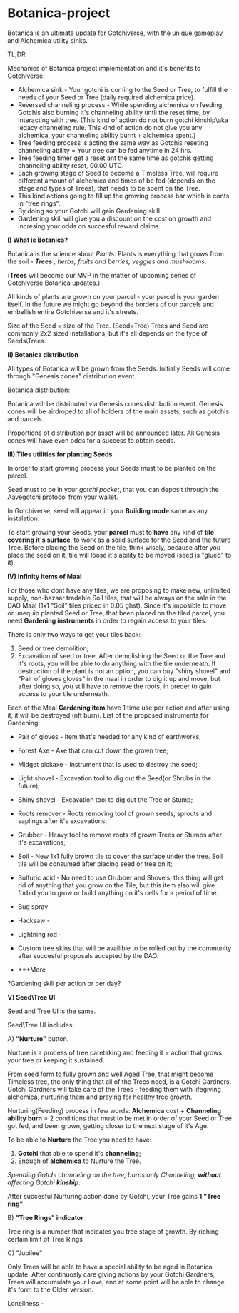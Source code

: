 # Botanica-project
Botanica is an ultimate update for Gotchiverse, with the unique gameplay and Alchemica utility sinks.

TL;DR

Mechanics of Botanica project implementation and it's benefits to Gotchiverse:

* Alchemica sink - Your gotchi is coming to the Seed or Tree, to fulfill the needs of your Seed or Tree (daily required alchemica price). 
* Reversed channeling process - While spending alchemica on feeding, Gotchis also burning it's channeling ability until the reset time, by interacting with tree. (This kind of action do not burn gotchi kinship\aka legacy channeling rule\. This kind of action do not give you any alchemica, your channeling ability burnt + alchemica spent.)  
* Tree feeding process is acting the same way as Gotchis reseting channeling ability = Your tree can be fed anytime in 24 hrs.
* Tree feeding timer get a reset ant the same time as gotchis getting channeling ability reset, 00.00 UTC.
* Each growing stage of Seed to become a Timeless Tree, will require different amount of alchemica and times of be fed (depends on the stage and types of Trees), that needs to be spent on the Tree. 
* This kind actions going to fill up the growing process bar which is conts in "tree rings". 
* By doing so your Gotchi will gain Gardening skill.  
* Gardening skill will give you a discount on the cost on growth and incresing your odds on succesful reward claims. 

**I) What is Botanica?**

Botanica is the science about *Plants*.
Plants is everything that grows from the soil - ***Trees** , herbs, fruits and berries, veggies and mushrooms*.

(**Trees** will become our MVP in the matter of upcoming series of Gotchiverse Botanica updates.)

All kinds of plants are grown on your parcel - your parcel is your garden itself. In the future we might go beyond the borders of our parcels and embellish entire Gotchiverse and it's streets.

Size of the Seed = size of the Tree. (Seed=Tree)
Trees and Seed are commonly 2x2 sized installations, but it's all depends on the type of Seeds\Trees.

**II) Botanica distribution**

All types of Botanica will be grown from the Seeds. Initially Seeds will come through "Genesis cones" distribution event. 

Botanica distribution:

Botanica will be distributed via Genesis cones distribution event.
Genesis cones will be airdroped to all of holders of the main assets, such as gotchis and parcels. 

Proportions of distribution per asset will be announced later.
All Genesis cones will have even odds for a success to obtain seeds.

**III) Tiles utilities for planting Seeds**

In order to start growing process your Seeds must to be planted on the parcel. 

Seed must to be in your *gotchi pocket*, that you can deposit through the Aavegotchi protocol from your wallet. 

In Gotchiverse, seed will appear in your **Building mode** same as any instalation.

To start growing your Seeds, your **parcel** must to **have** any kind of **tile covering it's surface**, to work as a soild surface for the Seed and the future Tree.
Before placing the Seed on the tile, think wisely, because after you place the seed on it, tile will loose it's ability to be moved (seed is "glued" to it).

**IV) Infinity items of Maal**

For those who dont have any tiles, we are proposing to make new, unlimited supply, non-bazaar tradable Soil tiles, that will be always on the sale in the DAO Maal (1x1 "Soil" tiles priced in 0.05 ghst).
Since it's imposible to move or unequip planted Seed or Tree, that been placed on the tiled parcel, you need **Gardening instruments** in order to regain access to your tiles.

There is only two ways to get your tiles back:
1) Seed or tree demolition;
2) Excavation of seed or tree.
After demolishing the Seed or the Tree and it's roots, you will be able to do anything with the tile underneath.
If destruction of the plant is not an option, you can buy "shiny shovel" and "Pair of gloves gloves" in the maal in order to dig it up and move, but after doing so, you still have to remove the roots, in oreder to gain access to your tile underneath. 

Each of the Maal **Gardening item** have 1 time use per action and after using it, it will be destroyed (nft burn).
List of the proposed instruments for Gardening:

* Pair of gloves - Item that's needed for any kind of earthworks;
* Forest Axe - Axe that can cut down the grown tree;
* Midget pickaxe - Instrument that is used to destroy the seed;
* Light shovel - Excavation tool to dig out the Seed(or Shrubs in the future);
* Shiny shovel - Excavation tool to dig out the Tree or Stump;
* Roots remover - Roots removing tool of grown seeds, sprouts and saplings after it's excavations;
* Grubber - Heavy tool to remove roots of grown Trees or Stumps after it's excavations;
* Soil - New 1x1 fully brown tile to cover the surface under the tree. Soil tile will be consumed after placing seed or tree on it;
* Sulfuric acid - No need to use Grubber and Shovels, this thing will get rid of anything that you grow on the Tile, but this item also will give forbid you to grow or build anything on it's cells for a period of time.
* Bug spray -
* Hacksaw -
* Lightning rod -
* Custom tree skins that will be availible to be rolled out by the community after succesful proposals accepted by the DAO.

* **+More

?Gardening skill per action or per day?

**V) Seed\Tree UI**

Seed and Tree UI is the same. 

Seed\Tree UI includes:

A) **"Nurture"** button.

Nurture is a process of tree caretaking and feeding it  = action that grows your tree or keeping it sustained.

From seed form to fully grown and well Aged Tree, that might become Timeless tree, the only thing that all of the Trees need, is a Gotchi Gardners. 
Gotchi Gardners will take care of the Trees - feeding them with lifegiving alchemica, nurturing them and praying for healthy tree growth.

Nurturing(Feeding) process in few words:
**Alchemica** cost + **Channeling ability burn** = 2 conditions that must to be met in order of your Seed or Tree got fed, and been grown, getting closer to the next stage of it's Age.

To be able to **Nurture** the Tree you need to have:
1) **Gotchi** that able to spend it's **channeling**;
2) Enough of **alchemica** to Nurture the Tree.

*Spending Gotchi channeling on the tree, burns only Channeling, **without** affecting Gotchi **kinship**.*

After succesful Nurturing action done by Gotchi, your Tree gains **1 "Tree ring"**.

B) **"Tree Rings" indicator**

 Tree ring is a number that indicates you tree stage of growth.
 By riching certain limit of Tree Rings 

C) "Jubilee"

   
   
Only Trees will be able to have a special ability to be aged in Botanica update. 
After continuosly care giving actions by your Gotchi Gardners, Trees will accumulate your Love, and at some point will be able to change it's form to the Older version. 

Loneliness - 

